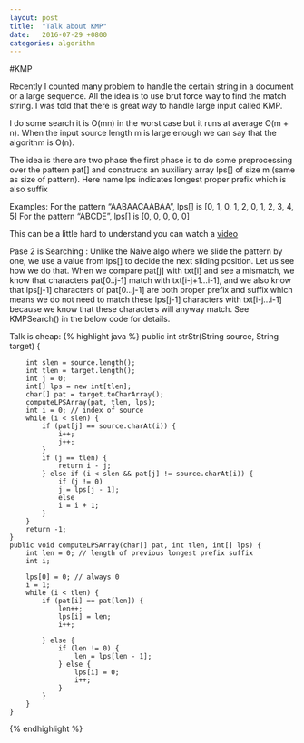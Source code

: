 ```yaml
---
layout: post
title:  "Talk about KMP"
date:   2016-07-29 +0800
categories: algorithm
---
```


#KMP

Recently I counted many problem to handle the certain string in a document or a large sequence. All the idea is to use brut force way to find the match string. I was told that there is great way to handle large input called KMP.

I do some search it is O(mn) in the worst case but it runs at average O(m + n). When the input source length m is large enough we can say that the algorithm is O(n).

The idea is there are two phase the first phase is to do some preprocessing over the pattern pat[] and constructs an auxiliary array lps[] of size m (same as size of pattern). Here name lps indicates longest proper prefix which is also suffix

Examples:
For the pattern “AABAACAABAA”, lps[] is [0, 1, 0, 1, 2, 0, 1, 2, 3, 4, 5]
For the pattern “ABCDE”, lps[] is [0, 0, 0, 0, 0]

This can be a little hard to understand you can watch a [video][video]

Pase 2 is Searching :
Unlike the Naive algo where we slide the pattern by one, we use a value from lps[] to decide the next sliding position. Let us see how we do that. When we compare pat[j] with txt[i] and see a mismatch, we know that characters pat[0..j-1] match with txt[i-j+1…i-1], and we also know that lps[j-1] characters of pat[0…j-1] are both proper prefix and suffix which means we do not need to match these lps[j-1] characters with txt[i-j…i-1] because we know that these characters will anyway match. See KMPSearch() in the below code for details.

 Talk is cheap:
{% highlight java %}
public int strStr(String source, String target) {
        
        int slen = source.length();
        int tlen = target.length();
        int j = 0;
        int[] lps = new int[tlen];
        char[] pat = target.toCharArray();
        computeLPSArray(pat, tlen, lps);
        int i = 0; // index of source
        while (i < slen) {
            if (pat[j] == source.charAt(i)) {
                i++;
                j++;
            }
            if (j == tlen) {
                return i - j;
            } else if (i < slen && pat[j] != source.charAt(i)) {
                if (j != 0)
                j = lps[j - 1];
                else 
                i = i + 1;
            }
        }
        return -1;
    }
    public void computeLPSArray(char[] pat, int tlen, int[] lps) {
        int len = 0; // length of previous longest prefix suffix
        int i;
        
        lps[0] = 0; // always 0
        i = 1;
        while (i < tlen) {
            if (pat[i] == pat[len]) {
                len++;
                lps[i] = len;
                i++;
                
            } else {
                if (len != 0) {
                    len = lps[len - 1];
                } else {
                    lps[i] = 0;
                    i++;
                }
            }
        }
    }
{% endhighlight %}


[video]: https://www.youtube.com/watch?v=5i7oKodCRJo